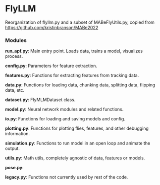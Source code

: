 # FlyLLM

Reorganization of flyllm.py and a subset of MABeFlyUtils.py, copied from https://github.com/kristinbranson/MABe2022

### Modules

**run_apf.py**: Main entry point. Loads data, trains a model, visualizes process.

**config.py**: Parameters for feature extraction.

**features.py**: Functions for extracting features from tracking data.

**data.py**: Functions for loading data, chunking data, splitting data, flipping data, etc.

**dataset.py**: FlyMLMDataset class.

**model.py**: Neural network modules and related functions.

**io.py**: Functions for loading and saving models and config.

**plotting.py**: Functions for plotting flies, features, and other debugging information.

**simulation.py**: Functions to run model in an open loop and animate the output.

**utils.py**: Math utils, completely agnostic of data, features or models.

**pose.py**: 

**legacy.py**: Functions not currently used by rest of the code.